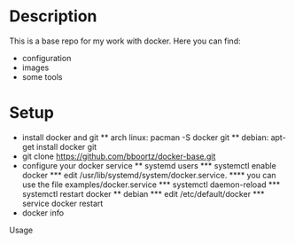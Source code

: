 # Description

This is a base repo for my work with docker. Here you can find:
* configuration
* images
* some tools


# Setup

* install docker and git
 ** arch linux: pacman -S docker git
 ** debian: apt-get install docker git
* git clone https://github.com/bboortz/docker-base.git
* configure your docker service
** systemd users
*** systemctl enable docker
*** edit /usr/lib/systemd/system/docker.service.
**** you can use the file examples/docker.service
*** systemctl daemon-reload
*** systemctl restart docker
** debian
*** edit /etc/default/docker
*** service docker restart
* docker info

Usage

